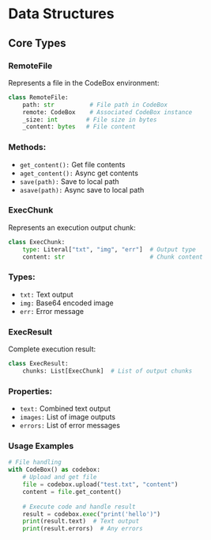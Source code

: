 # Data Structures

## Core Types

### RemoteFile
Represents a file in the CodeBox environment:
```python
class RemoteFile:
    path: str          # File path in CodeBox
    remote: CodeBox    # Associated CodeBox instance
    _size: int        # File size in bytes
    _content: bytes   # File content
```

### Methods:
  - `get_content():` Get file contents
  - `aget_content():` Async get contents
  - `save(path):` Save to local path
  - `asave(path):` Async save to local path

### ExecChunk
Represents an execution output chunk:

```python
class ExecChunk:
    type: Literal["txt", "img", "err"]  # Output type
    content: str                        # Chunk content
```

### Types:
  - `txt:` Text output
  - `img:` Base64 encoded image
  - `err:` Error message

### ExecResult
Complete execution result:
```python
class ExecResult:
    chunks: List[ExecChunk]  # List of output chunks
```
### Properties:
  - `text:` Combined text output
  - `images:` List of image outputs
  - `errors:` List of error messages
### Usage Examples
```python
# File handling
with CodeBox() as codebox:
    # Upload and get file
    file = codebox.upload("test.txt", "content")
    content = file.get_content()
    
    # Execute code and handle result
    result = codebox.exec("print('hello')")
    print(result.text)  # Text output
    print(result.errors)  # Any errors
```